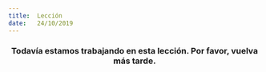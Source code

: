 ```yaml
---
title:  Lección
date:   24/10/2019
---
```


### <center>Todavía estamos trabajando en esta lección. Por favor, vuelva más tarde.</center>